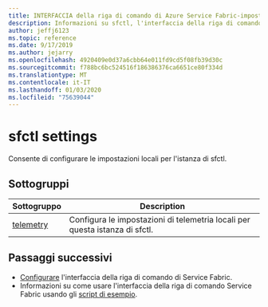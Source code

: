 ```yaml
---
title: INTERFACCIA della riga di comando di Azure Service Fabric-impostazioni sfctl
description: Informazioni su sfctl, l'interfaccia della riga di comando di Azure Service Fabric. Include un elenco di comandi per la configurazione delle impostazioni sfctl locali.
author: jeffj6123
ms.topic: reference
ms.date: 9/17/2019
ms.author: jejarry
ms.openlocfilehash: 4920409e0d37a6cbb64e011fd9cd5f08fb39d30c
ms.sourcegitcommit: f788bc6bc524516f186386376ca6651ce80f334d
ms.translationtype: MT
ms.contentlocale: it-IT
ms.lasthandoff: 01/03/2020
ms.locfileid: "75639044"
---
```

# <a name="sfctl-settings"></a>sfctl settings
Consente di configurare le impostazioni locali per l'istanza di sfctl.

## <a name="subgroups"></a>Sottogruppi
|Sottogruppo|Description|
| --- | --- |
| [telemetry](service-fabric-sfctl-settings-telemetry.md) | Configura le impostazioni di telemetria locali per questa istanza di sfctl. |


## <a name="next-steps"></a>Passaggi successivi   
- [Configurare](service-fabric-cli.md) l'interfaccia della riga di comando di Service Fabric.   
- Informazioni su come usare l'interfaccia della riga di comando Service Fabric usando gli [script di esempio](/azure/service-fabric/scripts/sfctl-upgrade-application).